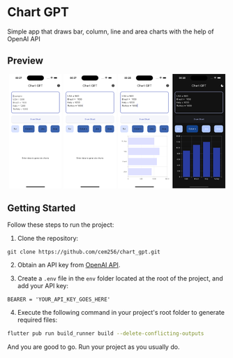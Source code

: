 # Chart GPT

Simple app that draws bar, column, line and area charts with the help of OpenAI API

## Preview

<p align='center'>
    <img src="screenshots/ss1.png" width="24%"/>
    <img src="screenshots/ss2.png" width="24%"/>
    <img src="screenshots/ss3.png" width="24%"/>
    <img src="screenshots/ss4.png" width="24%"/>
</p>

## Getting Started

Follow these steps to run the project:

1. Clone the repository:

```
git clone https://github.com/cem256/chart_gpt.git
```

2. Obtain an API key from [OpenAI API](https://openai.com/blog/openai-api).

3. Create a `.env` file in the `env` folder located at the root of the project, and add your API key:

```
BEARER = 'YOUR_API_KEY_GOES_HERE'
```

4. Execute the following command in your project's root folder to generate required files:

```sh
flutter pub run build_runner build --delete-conflicting-outputs

```

And you are good to go. Run your project as you usually do.
